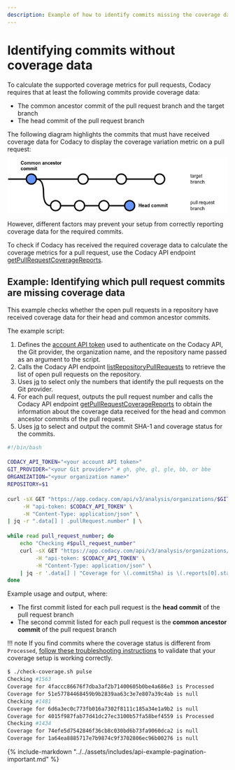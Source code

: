 ```yaml
---
description: Example of how to identify commits missing the coverage data required for calculating the coverage metrics of pull requests.
---
```


# Identifying commits without coverage data

To calculate the supported coverage metrics for pull requests, Codacy requires that at least the following commits provide coverage data:

-   The common ancestor commit of the pull request branch and the target branch
-   The head commit of the pull request branch

The following diagram highlights the commits that must have received coverage data for Codacy to display the coverage variation metric on a pull request:

![Commits that must have received coverage data](../../coverage-reporter/images/coverage-pr-commits.png)

However, different factors may prevent your setup from correctly reporting coverage data for the required commits.

To check if Codacy has received the required coverage data to calculate the coverage metrics for a pull request, use the Codacy API endpoint [getPullRequestCoverageReports](https://api.codacy.com/api/api-docs#getpullrequestcoveragereports).

## Example: Identifying which pull request commits are missing coverage data

This example checks whether the open pull requests in a repository have received coverage data for their head and common ancestor commits.

The example script:

1.  Defines the [account API token](../api-tokens.md#account-api-tokens) used to authenticate on the Codacy API, the Git provider, the organization name, and the repository name passed as an argument to the script.
1.  Calls the Codacy API endpoint [listRepositoryPullRequests](https://api.codacy.com/api/api-docs#listrepositorypullrequests) to retrieve the list of open pull requests on the repository.
1.  Uses [jq](https://github.com/stedolan/jq) to select only the numbers that identify the pull requests on the Git provider.
1.  For each pull request, outputs the pull request number and calls the Codacy API endpoint [getPullRequestCoverageReports](https://api.codacy.com/api/api-docs#getpullrequestcoveragereports) to obtain the information about the coverage data received for the head and common ancestor commits of the pull request.
1.  Uses [jq](https://github.com/stedolan/jq) to select and output the commit SHA-1 and coverage status for the commits.

```bash
#!/bin/bash

CODACY_API_TOKEN="<your account API token>"
GIT_PROVIDER="<your Git provider>" # gh, ghe, gl, gle, bb, or bbe
ORGANIZATION="<your organization name>"
REPOSITORY=$1

curl -sX GET "https://app.codacy.com/api/v3/analysis/organizations/$GIT_PROVIDER/$ORGANIZATION/repositories/$REPOSITORY/pull-requests" \
     -H "api-token: $CODACY_API_TOKEN" \
     -H "Content-Type: application/json" \
| jq -r ".data[] | .pullRequest.number" | \

while read pull_request_number; do
    echo "Checking #$pull_request_number"
    curl -sX GET "https://app.codacy.com/api/v3/analysis/organizations/$GIT_PROVIDER/$ORGANIZATION/repositories/$REPOSITORY/pull-requests/$pull_request_number/coverage/status" \
         -H "api-token: $CODACY_API_TOKEN" \
         -H "Content-Type: application/json" \
    | jq -r '.data[] | "Coverage for \(.commitSha) is \(.reports[0].status)"'
done
```

Example usage and output, where:

-   The first commit listed for each pull request is the **head commit** of the pull request branch
-   The second commit listed for each pull request is the **common ancestor commit** of the pull request branch

!!! note
    If you find commits where the coverage status is different from `Processed`, [follow these troubleshooting instructions](../../coverage-reporter/index.md#validating-coverage) to validate that your coverage setup is working correctly.

```bash
$ ./check-coverage.sh pulse
Checking #1563
Coverage for 4faccc86676f7dba3af2b71400605b0be4a686e3 is Processed
Coverage for 51e57784468459b9b2839aa63c3e7e807a39c4ab is null
Checking #1481
Coverage for 6d6a3ec0c773fb016a7302f8111c185a34e1a9b2 is null
Coverage for 4015f987fab77d41dc27ec3100b57fa58bef4559 is Processed
Checking #1434
Coverage for 74efe5d7542846f36cb8c030bd6b73fa9060dca2 is null
Coverage for 1a64ea8885717e7b9874c9f3702806ec96b00276 is null
```

{% include-markdown "../../assets/includes/api-example-pagination-important.md" %}
